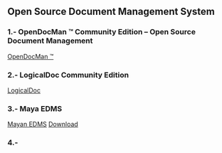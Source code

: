 ## Open Source Document Management System
### 1.- OpenDocMan ™ Community Edition – Open Source Document Management 
[OpenDocMan ™](https://www.opendocman.com/)
### 2.- LogicalDoc Community Edition
[LogicalDoc](https://www.logicaldoc.es/es/download-logicaldoc-community)
### 3.- Maya EDMS
[Mayan EDMS](https://www.mayan-edms.com/) 
[Download](https://www.mayan-edms.com/download/)
### 4.-

